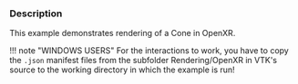 ### Description

This example demonstrates rendering of a Cone in OpenXR.

!!! note "WINDOWS USERS"
    For the interactions to work, you have to copy the `.json` manifest files from the subfolder Rendering/OpenXR in VTK's source to the working directory in which the example is run!
